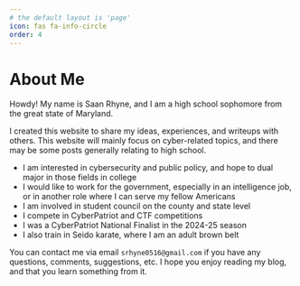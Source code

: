 ```yaml
---
# the default layout is 'page'
icon: fas fa-info-circle
order: 4
---
```


# About Me

Howdy! My name is Saan Rhyne, and I am a high school sophomore from the great state of Maryland.

I created this website to share my ideas, experiences, and writeups with others. This website will mainly focus on cyber-related topics, and there may be some posts generally relating to high school.

* I am interested in cybersecurity and public policy, and hope to dual major in those fields in college
* I would like to work for the government, especially in an intelligence job, or in another role where I can serve my fellow Americans
* I am involved in student council on the county and state level
* I compete in CyberPatriot and CTF competitions
* I was a CyberPatriot National Finalist in the 2024-25 season
* I also train in Seido karate, where I am an adult brown belt

You can contact me via email `srhyne0516@gmail.com` if you have any questions, comments, suggestions, etc. I hope you enjoy reading my blog, and that you learn something from it.
